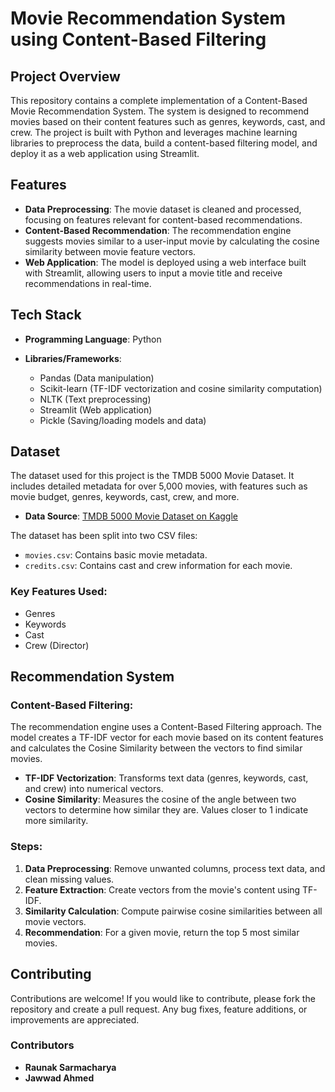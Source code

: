 # Movie Recommendation System using Content-Based Filtering

## Project Overview

This repository contains a complete implementation of a Content-Based Movie Recommendation System. The system is designed to recommend movies based on their content features such as genres, keywords, cast, and crew. The project is built with Python and leverages machine learning libraries to preprocess the data, build a content-based filtering model, and deploy it as a web application using Streamlit.

## Features

- **Data Preprocessing**: The movie dataset is cleaned and processed, focusing on features relevant for content-based recommendations.
- **Content-Based Recommendation**: The recommendation engine suggests movies similar to a user-input movie by calculating the cosine similarity between movie feature vectors.
- **Web Application**: The model is deployed using a web interface built with Streamlit, allowing users to input a movie title and receive recommendations in real-time.

## Tech Stack

- **Programming Language**: Python

- **Libraries/Frameworks**:
  - Pandas (Data manipulation)
  - Scikit-learn (TF-IDF vectorization and cosine similarity computation)
  - NLTK (Text preprocessing)
  - Streamlit (Web application)
  - Pickle (Saving/loading models and data)

## Dataset

The dataset used for this project is the TMDB 5000 Movie Dataset. It includes detailed metadata for over 5,000 movies, with features such as movie budget, genres, keywords, cast, crew, and more.

- **Data Source**: [TMDB 5000 Movie Dataset on Kaggle](https://www.kaggle.com/datasets/tmdb/tmdb-movie-metadata)

The dataset has been split into two CSV files:

- `movies.csv`: Contains basic movie metadata.
- `credits.csv`: Contains cast and crew information for each movie.

### Key Features Used:

- Genres
- Keywords
- Cast
- Crew (Director)

## Recommendation System

### Content-Based Filtering:

The recommendation engine uses a Content-Based Filtering approach. The model creates a TF-IDF vector for each movie based on its content features and calculates the Cosine Similarity between the vectors to find similar movies.

- **TF-IDF Vectorization**: Transforms text data (genres, keywords, cast, and crew) into numerical vectors.
- **Cosine Similarity**: Measures the cosine of the angle between two vectors to determine how similar they are. Values closer to 1 indicate more similarity.

### Steps:

1. **Data Preprocessing**: Remove unwanted columns, process text data, and clean missing values.
2. **Feature Extraction**: Create vectors from the movie's content using TF-IDF.
3. **Similarity Calculation**: Compute pairwise cosine similarities between all movie vectors.
4. **Recommendation**: For a given movie, return the top 5 most similar movies.

## Contributing

Contributions are welcome! If you would like to contribute, please fork the repository and create a pull request. Any bug fixes, feature additions, or improvements are appreciated.

### Contributors

- **Raunak Sarmacharya**
- **Jawwad Ahmed**
